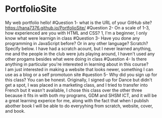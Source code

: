# PortfolioSite
My web portfolio
hello!
#Question 1- what is the URL of your GitHub site?
 https://hana7376.github.io/PortfolioSite/ 
#Question 2- On a scale of 1-3, how experienced are you with HTML and CSS? 
1, I'm a beginner, I only know what were learnign in class
#Question 3- Have you done any programming in JavaScript before? Or in any other language? Scratch? Specify below. 
I have had a scratch acount, but I never learned anything, me and the people in the club were juts playing around, I haven't used any other progams besides what were doing in class 
#Question 4- Is there anything in particular you're interested in learning about in this course?  
I am just interested in making a website that looks newer, something I can use as a blog or a self promotuon site 
#question 5- Why did you sign up for this class? You can be honest. 
Originally,  I signed up for Dance but didn't get a spot, I was placed in a marketing class, and I tried to transfer into French but it wasn't available, I chose this class over the other three because it fits in with both my programs, GDM and SHSM ICT, and it will be a great learning experice for me, along with the fact that when I publish abother book I will be able to do everyyhing from scratch, website, cover, and book.